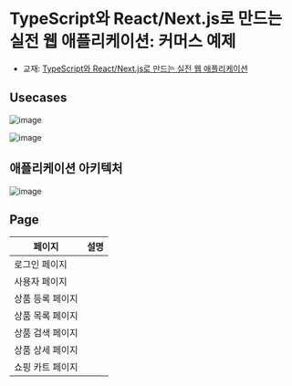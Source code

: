 # TypeScript와 React/Next.js로 만드는 실전 웹 애플리케이션: 커머스 예제
* 교재: [TypeScript와 React/Next.js로 만드는 실전 웹 애플리케이션](https://gihyo.jp/book/2022/978-4-297-12916-3)

## Usecases
![image](https://github.com/aaronsleepy/nexjs-wiki-book/assets/89061309/8ec69839-28aa-40f3-9e75-14b9de49fb52)

![image](https://github.com/aaronsleepy/nexjs-wiki-book/assets/89061309/7ab09b03-7a86-4d06-8952-82b2f55330d2)


## 애플리케이션 아키텍처
![image](https://github.com/aaronsleepy/nexjs-wiki-book/assets/89061309/5a123342-b094-4c5c-a293-09cfacbf8dae)


## Page
| 페이지          | 설명           |
| ------------- | ------------- |
| 로그인 페이지 | |
| 사용자 페이지 | |
| 상품 등록 페이지 | |
| 상품 목록 페이지 | |
| 상품 검색 페이지 | |
| 상품 상세 페이지 | |
| 쇼핑 카트 페이지 | |
